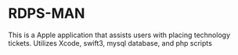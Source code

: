 # RDPS-MAN

This is a Apple application that assists users with placing technology tickets.
Utilizes Xcode, swift3, mysql database, and php scripts

